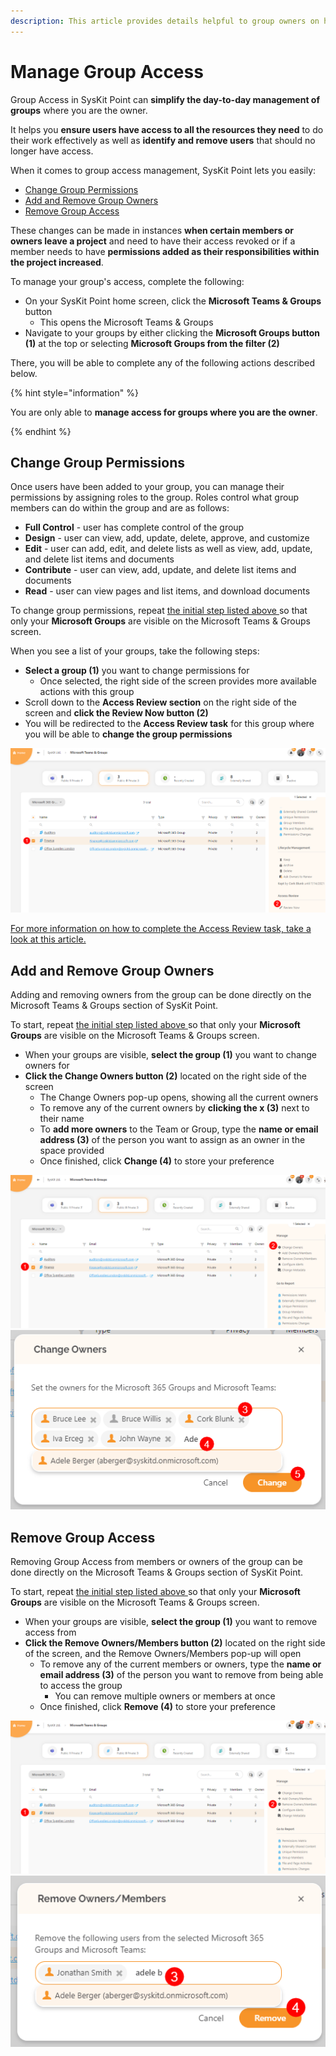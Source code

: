 ```yaml
---
description: This article provides details helpful to group owners on how to Manage Group Access.
---
```


# Manage Group Access

Group Access in SysKit Point can **simplify the day-to-day management of groups** where you are the owner. 

It helps you **ensure users have access to all the resources they need** to do their work effectively as well as **identify and remove users** that should no longer have access. 

When it comes to group access management, SysKit Point lets you easily:
 * [Change Group Permissions](#manage-group-permissions)
 * [Add and Remove Group Owners](#add-and-remove-group-owners)
 * [Remove Group Access](#remove-group-access)

These changes can be made in instances **when certain members or owners leave a project** and need to have their access revoked or if a member needs to have **permissions added as their responsibilities within the project increased**. 

To manage your group's access, complete the following: 

* On your SysKit Point home screen, click the **Microsoft Teams & Groups** button
  * This opens the Microsoft Teams & Groups
* Navigate to your groups by either clicking the **Microsoft Groups button (1)** at the top or selecting **Microsoft Groups from the filter (2)**

There, you will be able to complete any of the following actions described below. 


{% hint style="information" %}

You are only able to **manage access for groups where you are the owner**.

{% endhint %}

## Change Group Permissions

Once users have been added to your group, you can manage their permissions by assigning roles to the group. Roles control what group members can do within the group and are as follows: 
  * **Full Control** - user has complete control of the group
  * **Design** - user can view, add, update, delete, approve, and customize
  * **Edit** - user can add, edit, and delete lists as well as view, add, update, and delete list items and documents
  * **Contribute** - user can view, add, update, and delete list items and documents
  * **Read** - user can view pages and list items, and download documents

To change group permissions, repeat [the initial step listed above ](#manage-group-access) so that only your **Microsoft Groups** are visible on the Microsoft Teams & Groups screen. 

When you see a list of your groups, take the following steps:

 * **Select a group (1)** you want to change permissions for
   * Once selected, the right side of the screen provides more available actions with this group
 * Scroll down to the **Access Review section** on the right side of the screen and **click the Review Now button (2)**
 * You will be redirected to the **Access Review task** for this group where you will be able to **change the group permissions**

![Change Group Permissions](../.gitbook/assets/manage-group-access_change-group-permissions.png)

[For more information on how to complete the Access Review task, take a look at this article.](../point-collaborators/access-review.md)


## Add and Remove Group Owners

Adding and removing owners from the group can be done directly on the Microsoft Teams & Groups section of SysKit Point. 

To start, repeat [the initial step listed above ](#manage-group-access) so that only your **Microsoft Groups** are visible on the Microsoft Teams & Groups screen. 

  * When your groups are visible, **select the group (1)** you want to change owners for
* **Click the Change Owners button (2)** located on the right side of the screen
    * The Change Owners pop-up opens, showing all the current owners
  * To remove any of the current owners by **clicking the x (3)** next to their name
  * To **add more owners** to the Team or Group, type the **name or email address (3)** of the person you want to assign as an owner in the space provided
  * Once finished, click **Change (4)** to store your preference

![Add and Remove Group Owners](../.gitbook/assets/manage-group-access_add-remove-group-owners.png)
![Add and Remove Group Owners Selection Step](../.gitbook/assets/manage-group-access_add-remove-group-owners-selection.png)

## Remove Group Access

Removing Group Access from members or owners of the group can be done directly on the Microsoft Teams & Groups section of SysKit Point. 

To start, repeat [the initial step listed above ](#manage-group-access) so that only your **Microsoft Groups** are visible on the Microsoft Teams & Groups screen. 

  * When your groups are visible, **select the group (1)** you want to remove access from
* **Click the Remove Owners/Members button (2)** located on the right side of the screen, and the Remove Owners/Members pop-up will open
  * To remove any of the current members or owners, type the **name or email address (3)** of the person you want to remove from being able to access the group
    * You can remove multiple owners or members at once
  * Once finished, click **Remove (4)** to store your preference

![Remove Group Access](../.gitbook/assets/manage-group-access_remove-group-access.png)
![Remove Owners or Members](../.gitbook/assets/manage-group-access_remove-group-access-owners-members.png)